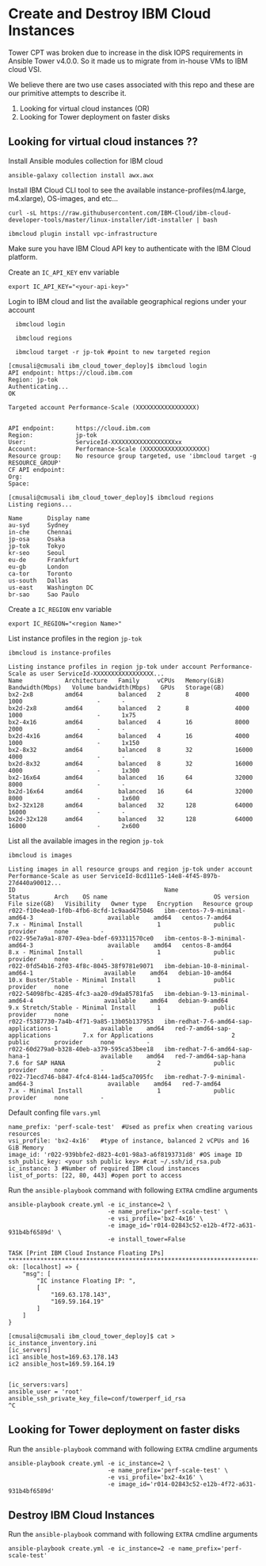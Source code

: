 Create and Destroy IBM Cloud Instances
=======================================

Tower CPT was broken due to increase in the disk IOPS requirements in Ansible Tower v4.0.0. So it made us to migrate from in-house VMs to IBM cloud VSI.

We believe there are two use cases associated with this repo and these are our primitive attempts to describe it.
1. Looking for virtual cloud instances (OR)
2. Looking for Tower deployment on faster disks

Looking for virtual cloud instances ??
------------------------------------

Install Ansible modules collection for IBM cloud

    ansible-galaxy collection install awx.awx

Install IBM Cloud CLI tool to see the available instance-profiles(m4.large, m4.xlarge), OS-images, and etc...

    curl -sL https://raw.githubusercontent.com/IBM-Cloud/ibm-cloud-developer-tools/master/linux-installer/idt-installer | bash

    ibmcloud plugin install vpc-infrastructure

Make sure you have IBM Cloud API key to authenticate with the IBM Cloud platform.

Create an `IC_API_KEY` env variable

    export IC_API_KEY="<your-api-key>"

Login to IBM cloud and list the available geographical regions under your account

      ibmcloud login

      ibmcloud regions

      ibmcloud target -r jp-tok #point to new targeted region

```
[cmusali@cmusali ibm_cloud_tower_deploy]$ ibmcloud login
API endpoint: https://cloud.ibm.com
Region: jp-tok
Authenticating...
OK

Targeted account Performance-Scale (XXXXXXXXXXXXXXXXX)


API endpoint:      https://cloud.ibm.com   
Region:            jp-tok   
User:              ServiceId-XXXXXXXXXXXXXXXXXXxx   
Account:           Performance-Scale (XXXXXXXXXXXXXXXXXX)   
Resource group:    No resource group targeted, use 'ibmcloud target -g RESOURCE_GROUP'   
CF API endpoint:      
Org:                  
Space:    

[cmusali@cmusali ibm_cloud_tower_deploy]$ ibmcloud regions
Listing regions...

Name       Display name   
au-syd     Sydney   
in-che     Chennai   
jp-osa     Osaka   
jp-tok     Tokyo   
kr-seo     Seoul   
eu-de      Frankfurt   
eu-gb      London   
ca-tor     Toronto   
us-south   Dallas   
us-east    Washington DC   
br-sao     Sao Paulo   
```

Create a `IC_REGION` env variable

    export IC_REGION="<region Name>"

List instance profiles in the region `jp-tok`

    ibmcloud is instance-profiles

```
Listing instance profiles in region jp-tok under account Performance-Scale as user ServiceId-XXXXXXXXXXXXXXXXX...
Name            Architecture   Family     vCPUs   Memory(GiB)   Bandwidth(Mbps)   Volume bandwidth(Mbps)   GPUs   Storage(GB)   
bx2-2x8         amd64          balanced   2       8             4000              1000                     -      -   
bx2d-2x8        amd64          balanced   2       8             4000              1000                     -      1x75   
bx2-4x16        amd64          balanced   4       16            8000              2000                     -      -   
bx2d-4x16       amd64          balanced   4       16            4000              1000                     -      1x150   
bx2-8x32        amd64          balanced   8       32            16000             4000                     -      -   
bx2d-8x32       amd64          balanced   8       32            16000             4000                     -      1x300   
bx2-16x64       amd64          balanced   16      64            32000             8000                     -      -   
bx2d-16x64      amd64          balanced   16      64            32000             8000                     -      1x600   
bx2-32x128      amd64          balanced   32      128           64000             16000                    -      -   
bx2d-32x128     amd64          balanced   32      128           64000             16000                    -      2x600   
```

List all the available images in the region `jp-tok`

    ibmcloud is images


```
Listing images in all resource groups and region jp-tok under account Performance-Scale as user ServiceId-8cd111e5-14e8-4f45-897b-27d440a90012...
ID                                          Name                                               Status       Arch    OS name                              OS version                                File size(GB)   Visibility   Owner type   Encryption   Resource group   
r022-f10e4ea0-1f0b-4fb6-8cfd-1c9aad475046   ibm-centos-7-9-minimal-amd64-3                     available    amd64   centos-7-amd64                       7.x - Minimal Install                     1               public       provider     none         -   
r022-95e7a9a1-8707-49ea-bdef-693311570ce0   ibm-centos-8-3-minimal-amd64-3                     available    amd64   centos-8-amd64                       8.x - Minimal Install                     1               public       provider     none         -   
r022-0fd54b16-2f03-4f8c-8045-38f9781e9071   ibm-debian-10-8-minimal-amd64-1                    available    amd64   debian-10-amd64                      10.x Buster/Stable - Minimal Install      1               public       provider     none         -   
r022-54098fbc-4285-4fc3-aa20-d9da85781fa5   ibm-debian-9-13-minimal-amd64-4                    available    amd64   debian-9-amd64                       9.x Stretch/Stable - Minimal Install      1               public       provider     none         -   
r022-f5387730-7a4b-4f71-9a85-13b05b137953   ibm-redhat-7-6-amd64-sap-applications-1            available    amd64   red-7-amd64-sap-applications         7.x for Applications                      2               public       provider     none         -   
r022-60d279a0-b328-40eb-a379-595ca53bee18   ibm-redhat-7-6-amd64-sap-hana-1                    available    amd64   red-7-amd64-sap-hana                 7.6 for SAP HANA                          2               public       provider     none         -   
r022-71ecd746-b847-4fc4-8144-1ad5ca7095fc   ibm-redhat-7-9-minimal-amd64-3                     available    amd64   red-7-amd64                          7.x - Minimal Install                     1               public       provider     none         -   
```

Default confing file `vars.yml`

    name_prefix: 'perf-scale-test'  #Used as prefix when creating various resources
    vsi_profile: 'bx2-4x16'   #type of instance, balanced 2 vCPUs and 16 GiB Memory
    image_id: 'r022-939bbfe2-d823-4c01-98a3-a6f8193731d8' #OS image ID
    ssh_public_key: <your ssh public key> #cat ~/.ssh/id_rsa.pub
    ic_instance: 3 #Number of required IBM cloud instances
    list_of_ports: [22, 80, 443] #open port to access

Run the `ansible-playbook` command with following `EXTRA` cmdline arguments

    ansible-playbook create.yml -e ic_instance=2 \
                                -e name_prefix='perf-scale-test' \
                                -e vsi_profile='bx2-4x16' \
                                -e image_id='r014-02843c52-e12b-4f72-a631-931b4bf6589d' \
                                -e install_tower=False
```
TASK [Print IBM Cloud Instance Floating IPs] ***************************************************************************************************************************************
ok: [localhost] => {
    "msg": [
        "IC instance Floating IP: ",
        [
            "169.63.178.143",
            "169.59.164.19"
        ]
    ]
}
```
```
[cmusali@cmusali ibm_cloud_tower_deploy]$ cat > ic_instance_inventory.ini
[ic_servers]
ic1 ansible_host=169.63.178.143
ic2 ansible_host=169.59.164.19


[ic_servers:vars]
ansible_user = 'root'          
ansible_ssh_private_key_file=conf/towerperf_id_rsa
^C
```

Looking for Tower deployment on faster disks
---------------------------------------------

Run the `ansible-playbook` command with following `EXTRA` cmdline arguments

    ansible-playbook create.yml -e ic_instance=2 \
                                -e name_prefix='perf-scale-test' \
                                -e vsi_profile='bx2-4x16' \
                                -e image_id='r014-02843c52-e12b-4f72-a631-931b4bf6589d'


Destroy IBM Cloud Instances
----------------------------

Run the `ansible-playbook` command with following `EXTRA` cmdline arguments

    ansible-playbook create.yml -e ic_instance=2 -e name_prefix='perf-scale-test'
